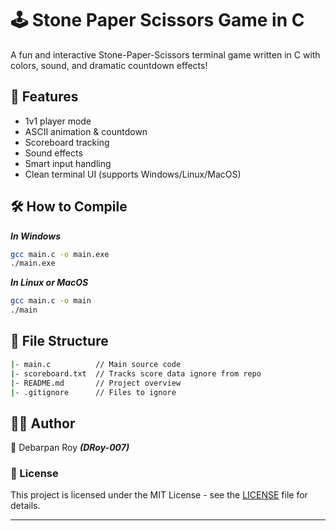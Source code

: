 # 🕹️ Stone Paper Scissors Game in C

A fun and interactive Stone-Paper-Scissors terminal game written in C with colors, sound, and dramatic countdown effects!


## 🚀 Features

- 1v1 player mode
- ASCII animation & countdown
- Scoreboard tracking
- Sound effects
- Smart input handling
- Clean terminal UI (supports Windows/Linux/MacOS)


## 🛠️ How to Compile

**_In Windows_**
```bash
gcc main.c -o main.exe
./main.exe
```

**_In Linux or MacOS_**
```bash
gcc main.c -o main
./main
```


## 📁 File Structure

```bash
|- main.c          // Main source code
|- scoreboard.txt  // Tracks score data ignore from repo
|- README.md       // Project overview
|- .gitignore      // Files to ignore
```


## 🙋‍♂️ Author

👤 Debarpan Roy **_(DRoy-007)_**


### 📜 License

This project is licensed under the MIT License - see the [LICENSE](https://github.com/DRoy-007/Stone-Paper-Scissor_Game_in_C/blob/main/LICENSE) file for details.

-------------------------------------------------------------------------------------------------------------------
